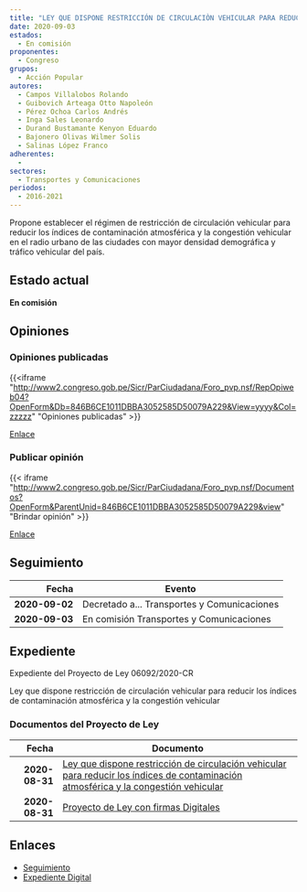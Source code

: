 ```yaml
---
title: "LEY QUE DISPONE RESTRICCIÓN DE CIRCULACIÒN VEHICULAR PARA REDUCIR LOS ÍNDICES DE CONTAMINACIÓN Y ATMOSFÉRICA Y LA CONGESTIÓN VEHICULAR"
date: 2020-09-03
estados: 
  - En comisión
proponentes: 
  - Congreso
grupos: 
  - Acción Popular
autores: 
  - Campos Villalobos Rolando
  - Guibovich Arteaga Otto Napoleón
  - Pérez Ochoa Carlos Andrés
  - Inga Sales Leonardo
  - Durand Bustamante Kenyon Eduardo
  - Bajonero Olivas Wilmer Solis
  - Salinas López Franco
adherentes: 
  - 
sectores: 
  - Transportes y Comunicaciones
periodos: 
  - 2016-2021
---
```


Propone establecer el régimen de restricción de circulación vehicular para reducir los índices de contaminación atmosférica y la congestión vehicular en el radio urbano de las ciudades con mayor densidad demográfica y tráfico vehicular del país.


## Estado actual

**En comisión**

## Opiniones

### Opiniones publicadas

{{<iframe "http://www2.congreso.gob.pe/Sicr/ParCiudadana/Foro_pvp.nsf/RepOpiweb04?OpenForm&Db=846B6CE1011DBBA3052585D50079A229&View=yyyy&Col=zzzzz" "Opiniones publicadas" >}}

[Enlace](http://www2.congreso.gob.pe/Sicr/ParCiudadana/Foro_pvp.nsf/RepOpiweb04?OpenForm&Db=846B6CE1011DBBA3052585D50079A229&View=yyyy&Col=zzzzz)
### Publicar opinión

{{< iframe "http://www2.congreso.gob.pe/Sicr/ParCiudadana/Foro_pvp.nsf/Documentos?OpenForm&ParentUnid=846B6CE1011DBBA3052585D50079A229&view" "Brindar opinión" >}}

[Enlace](http://www2.congreso.gob.pe/Sicr/ParCiudadana/Foro_pvp.nsf/Documentos?OpenForm&ParentUnid=846B6CE1011DBBA3052585D50079A229&view)

## Seguimiento

| Fecha | Evento |
|------:|--------|
| **2020-09-02** | Decretado a... Transportes y Comunicaciones|
| **2020-09-03** | En comisión Transportes y Comunicaciones|


## Expediente

Expediente del Proyecto de Ley 06092/2020-CR

Ley que dispone restricción de circulación vehicular para reducir los índices de contaminación atmosférica y la congestión vehicular


### Documentos del Proyecto de Ley

| Fecha | Documento |
|------:|--------|
| **2020-08-31** | [Ley que dispone restricción de circulación vehicular para reducir los índices de contaminación atmosférica y la congestión vehicular](http://www.leyes.congreso.gob.pe/Documentos/2016_2021/Proyectos_de_Ley_y_de_Resoluciones_Legislativas/PL06092-20200831.pdf) |
| **2020-08-31** | [Proyecto de Ley con firmas Digitales](http://www.leyes.congreso.gob.pe/Documentos/2016_2021/Proyectos_de_Ley_y_de_Resoluciones_Legislativas/Proyectos_Firmas_digitales/PL06092.pdf) |

## Enlaces 

- [Seguimiento](http://www2.congreso.gob.pe/Sicr/TraDocEstProc/CLProLey2016.nsf/f7fff46988ca05b1052578e100829cc7/56c909c5ec1ec9f9052585d6000bcb4d?OpenDocument)
- [Expediente Digital](http://www2.congreso.gob.pe/Sicr/TraDocEstProc/CLProLey2016.nsf/f7fff46988ca05b1052578e100829cc7/56c909c5ec1ec9f9052585d6000bcb4d?OpenDocument&Click=05257FB7005EB655.eb71d0cf91d8294e05256cdf006b5706/$Body/0.1C6C)
